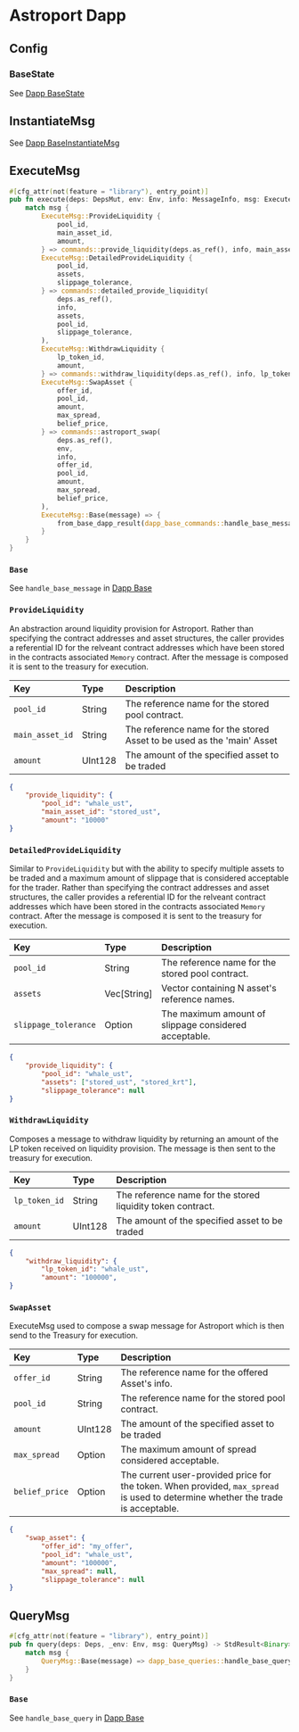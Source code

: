 # Astroport Dapp

## Config 

### BaseState

See [Dapp BaseState](../Dapp-Base/#basestate)

## InstantiateMsg

See [Dapp BaseInstantiateMsg](../Dapp-Base/#instantiatemsg)


## ExecuteMsg 

```rust
#[cfg_attr(not(feature = "library"), entry_point)]
pub fn execute(deps: DepsMut, env: Env, info: MessageInfo, msg: ExecuteMsg) -> AstroportResult {
    match msg {
        ExecuteMsg::ProvideLiquidity {
            pool_id,
            main_asset_id,
            amount,
        } => commands::provide_liquidity(deps.as_ref(), info, main_asset_id, pool_id, amount),
        ExecuteMsg::DetailedProvideLiquidity {
            pool_id,
            assets,
            slippage_tolerance,
        } => commands::detailed_provide_liquidity(
            deps.as_ref(),
            info,
            assets,
            pool_id,
            slippage_tolerance,
        ),
        ExecuteMsg::WithdrawLiquidity {
            lp_token_id,
            amount,
        } => commands::withdraw_liquidity(deps.as_ref(), info, lp_token_id, amount),
        ExecuteMsg::SwapAsset {
            offer_id,
            pool_id,
            amount,
            max_spread,
            belief_price,
        } => commands::astroport_swap(
            deps.as_ref(),
            env,
            info,
            offer_id,
            pool_id,
            amount,
            max_spread,
            belief_price,
        ),
        ExecuteMsg::Base(message) => {
            from_base_dapp_result(dapp_base_commands::handle_base_message(deps, info, message))
        }
    }
}
```


### `Base`

See `handle_base_message` in [Dapp Base](../Dapp-Base/#handle_base_message)

### `ProvideLiquidity`

An abstraction around liquidity provision for Astroport. Rather than specifying the contract addresses and asset structures, the caller provides a referential ID for the relveant contract addresses which have been stored in the contracts associated `Memory` contract. After the message is composed it is sent to the treasury for execution.

| Key | Type | Description |
| :--- | :--- | :--- |
| `pool_id` | String | The reference name for the stored pool contract. |
| `main_asset_id` | String | The reference name for the stored Asset to be used as the 'main' Asset |
| `amount` | UInt128 | The amount of the specified asset to be traded |

```json 
{
    "provide_liquidity": {
        "pool_id": "whale_ust",
        "main_asset_id": "stored_ust",
        "amount": "10000"
}
```

### `DetailedProvideLiquidity`

Similar to `ProvideLiquidity` but with the ability to specify multiple assets to be traded and a maximum amount of slippage that is considered acceptable for the trader. Rather than specifying the contract addresses and asset structures, the caller provides a referential ID for the relveant contract addresses which have been stored in the contracts associated `Memory` contract. After the message is composed it is sent to the treasury for execution.

| Key | Type | Description |
| :--- | :--- | :--- |
| `pool_id` | String | The reference name for the stored pool contract. |
| `assets` | Vec[String] | Vector containing N asset's reference names. |
| `slippage_tolerance` | Option<Decimal> | The maximum amount of slippage considered acceptable. |

```json 
{
    "provide_liquidity": {
        "pool_id": "whale_ust",
        "assets": ["stored_ust", "stored_krt"],
        "slippage_tolerance": null
}
```

### `WithdrawLiquidity`

Composes a message to withdraw liquidity by returning an amount of the LP token received on liquidity provision. The message is then sent to the treasury for execution.

| Key | Type | Description |
| :--- | :--- | :--- |
| `lp_token_id` | String | The reference name for the stored liquidity token contract. |
| `amount` | UInt128 | The amount of the specified asset to be traded |


```json 
{
    "withdraw_liquidity": {
        "lp_token_id": "whale_ust",
        "amount": "100000",
}
```

### `SwapAsset`

ExecuteMsg used to compose a swap message for Astroport which is then send to the Treasury for execution.

| Key | Type | Description |
| :--- | :--- | :--- |
| `offer_id` | String | The reference name for the offered Asset's info. |
| `pool_id` | String | The reference name for the stored pool contract. |
| `amount` | UInt128 | The amount of the specified asset to be traded |
| `max_spread` | Option<Decimal> | The maximum amount of spread considered acceptable. |
| `belief_price` | Option<Decimal> | The current user-provided price for the token. When provided, `max_spread` is used to determine whether the trade is acceptable. |

```json 
{
    "swap_asset": {
        "offer_id": "my_offer",
        "pool_id": "whale_ust",
        "amount": "100000",
        "max_spread": null,
        "slippage_tolerance": null
}
```

## QueryMsg

```rust
#[cfg_attr(not(feature = "library"), entry_point)]
pub fn query(deps: Deps, _env: Env, msg: QueryMsg) -> StdResult<Binary> {
    match msg {
        QueryMsg::Base(message) => dapp_base_queries::handle_base_query(deps, message),
    }
}
```

### `Base`

See `handle_base_query` in [Dapp Base](../Dapp-Base/#handle_base_query)
